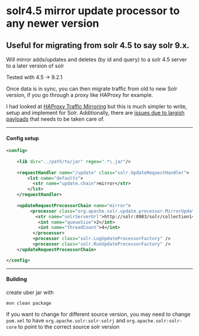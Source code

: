 # solr4.5 mirror update processor to any newer version

## Useful for migrating from solr 4.5 to say solr 9.x. 

Will mirror adds/updates and deletes (by id and query) to a solr 
4.5 server to a later version of solr

Tested with 4.5 -> 9.2.1

Once data is in sync, you can then migrate traffic from old to new Solr version, 
if you go through a proxy like HAProxy for example.

I had looked at [HAProxy Traffic Mirroring](https://www.haproxy.com/blog/haproxy-traffic-mirroring-for-real-world-testing)
but this is much simpler to write, setup and implement for Solr. Additionally, there are [issues due to largish payloads](https://github.com/haproxytech/spoa-mirror/issues/6)
that needs to be taken care of.

----

#### Config setup 
```xml
<config>
    
    <lib dir="../path/to/jar" regex=".*\.jar"/>
    
    <requestHandler name="/update" class="solr.UpdateRequestHandler">
        <lst name="defaults">
          <str name="update.chain">mirror</str>
        </lst>
    </requestHandler>
    
    <updateRequestProcessorChain name="mirror">
         <processor class="org.apache.solr.update.processor.MirrorUpdateRequestProcessorFactory">
           <str name="solrServerUrl">http://solr:8983/solr/collection1</str>
            <int name="queueSize">2</int>
            <int name="threadCount">4</int>
          </processor>
          <processor class="solr.LogUpdateProcessorFactory" />
          <processor class="solr.RunUpdateProcessorFactory" />
    </updateRequestProcessorChain>

</config>
```
---
#### Building
create uber jar with 
```mvn
mvn clean package
```

If you want to change for different source version, you may need to change ```pom.xml``` to have 
```org.apache.solr:solr-solrj``` and ```org.apache.solr:solr-core``` to point to the correct source solr version

